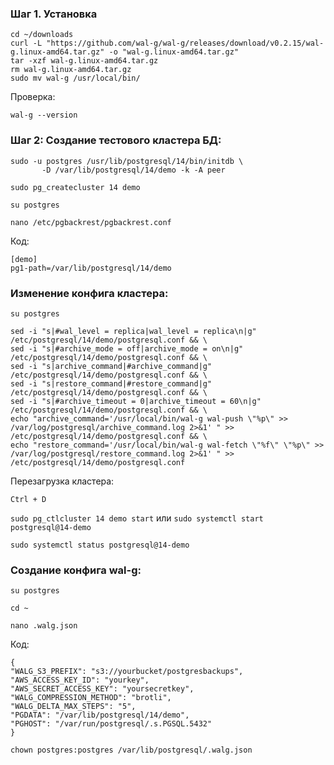 ### Шаг 1. Установка

```
cd ~/downloads
curl -L "https://github.com/wal-g/wal-g/releases/download/v0.2.15/wal-g.linux-amd64.tar.gz" -o "wal-g.linux-amd64.tar.gz"
tar -xzf wal-g.linux-amd64.tar.gz
rm wal-g.linux-amd64.tar.gz
sudo mv wal-g /usr/local/bin/
```

Проверка:

``wal-g --version``

### Шаг 2: Создание тестового кластера БД:

```
sudo -u postgres /usr/lib/postgresql/14/bin/initdb \
       -D /var/lib/postgresql/14/demo -k -A peer
```

``sudo pg_createcluster 14 demo``

``su postgres``

``nano /etc/pgbackrest/pgbackrest.conf``

Код:

```
[demo]
pg1-path=/var/lib/postgresql/14/demo
```

### Изменение конфига кластера:

``su postgres``

```
sed -i "s|#wal_level = replica|wal_level = replica\n|g" /etc/postgresql/14/demo/postgresql.conf && \
sed -i "s|#archive_mode = off|archive_mode = on\n|g" /etc/postgresql/14/demo/postgresql.conf && \
sed -i "s|archive_command|#archive_command|g" /etc/postgresql/14/demo/postgresql.conf && \
sed -i "s|restore_command|#restore_command|g" /etc/postgresql/14/demo/postgresql.conf && \
sed -i "s|#archive_timeout = 0|archive_timeout = 60\n|g" /etc/postgresql/14/demo/postgresql.conf && \
echo "archive_command='/usr/local/bin/wal-g wal-push \"%p\" >> /var/log/postgresql/archive_command.log 2>&1' " >> /etc/postgresql/14/demo/postgresql.conf && \
echo "restore_command='/usr/local/bin/wal-g wal-fetch \"%f\" \"%p\" >> /var/log/postgresql/restore_command.log 2>&1' " >> /etc/postgresql/14/demo/postgresql.conf
```

Перезагрузка кластера:

``Ctrl + D``

``sudo pg_ctlcluster 14 demo start`` или ``sudo systemctl start postgresql@14-demo``

``sudo systemctl status postgresql@14-demo``

### Создание конфига wal-g:

``su postgres``

``cd ~``

``nano .walg.json``

Код:

```
{
"WALG_S3_PREFIX": "s3://yourbucket/postgresbackups",
"AWS_ACCESS_KEY_ID": "yourkey",
"AWS_SECRET_ACCESS_KEY": "yoursecretkey",
"WALG_COMPRESSION_METHOD": "brotli",
"WALG_DELTA_MAX_STEPS": "5",
"PGDATA": "/var/lib/postgresql/14/demo",
"PGHOST": "/var/run/postgresql/.s.PGSQL.5432"
}
```

``chown postgres:postgres /var/lib/postgresql/.walg.json``

```
